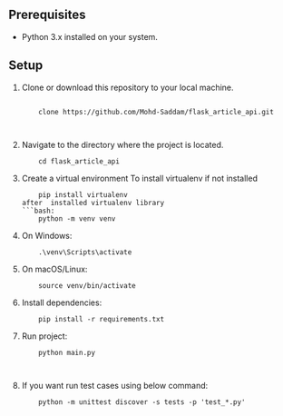 
## Prerequisites

- Python 3.x installed on your system.

## Setup

1. Clone or download this repository to your local machine.
    
    ```bash: 

        clone https://github.com/Mohd-Saddam/flask_article_api.git



3. Navigate to the directory where the project is located.
    ```bash: 
        cd flask_article_api
4. Create a virtual environment 
    To install virtualenv if not installed
    ```bash: 
        pip install virtualenv
    after  installed virtualenv library
    ```bash: 
        python -m venv venv
5. On Windows:
    ```bash: 
        .\venv\Scripts\activate

6. On macOS/Linux:
    ```bash: 
        source venv/bin/activate
7. Install dependencies:
    ```bash: 
        pip install -r requirements.txt
8. Run project:
    ```bash: 
        python main.py



9. If you want run test cases using below command:
    ```bash: 
        python -m unittest discover -s tests -p 'test_*.py'


